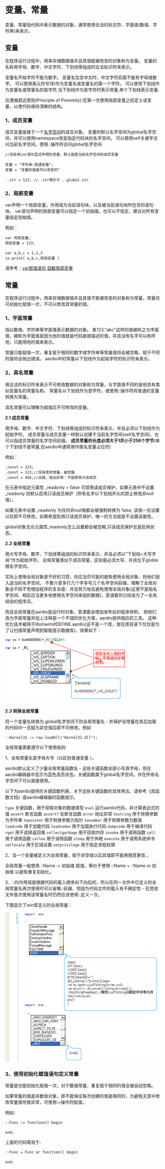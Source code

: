 # 变量、常量


变量、常量指代码中表示数据的对象，通常使用合法的标志符、字面值(数值、字符串)来表示。

## 变量

在程序运行过程中，用来存储数据值并且其值能被改变的对象称为变量。
变量的名称用字母、数字、中文字符、下划线等组成的合法标识符来表示。

变量名开始字符不能为数字。
变量名包含中文时，中文字符前面不能有字母或数字。
可以使用美元符号($)作为变量名或变量名的第一个字符。
可以使用下划线作为变量名或常量名的首字符,当下划线作为首字符时表示常量,单个下划线表示变量.

应遵循就近原则(Principle of Proximity):在第一次使用局部变量之前定义该变量，以使代码保持清晰的结构。


### 1、成员变量

成员变量是属于一个[名字空间](namespace.html)的成员对象。
变量的默认名字空间为global名字空间，并可以使用namespace改变指定代码块的名字空间。
可以使用self关键字访问当前名字空间。使用..操作符访问global名字空间

``` aau
//没有用var语句显式声明的变量，默认就是当前名字空间的成员变量

变量 = "字符串:普通变量";
变量 = "变量的值是可以改变的"

..str = 123; //..str等价于 ..global.str
```

### 2、局部变量

var声明一个局部变量，作用域为当前语句块，以及被当前语句块所包含的语句块。
var语句声明的局部变量可以指定一个初始值，也可以不指定，建议对所有变量指定初始值。

例如：

``` aau
var 局部变量;
局部变量 = 123;

var a,b,c = 1,2,3
io.print( a,b,c,局部变量 )
```

请参考：[var赋值语句](statements/assignment.html#var) [函数局部变量](function/definitions.html#var)



## 常量

在程序运行过程中，用来存储数据值并且其值不能被改变的对象称为常量，常量仅可初始化赋值一次，不可以修改其常量的值。


### 1、字面常量

指以数值、字符串等字面值表示数据的对象。
象123,"abc"这样的值被称之为字面值，被称为字面值是因为他的值就是代码直接描述的值，并且没有名字可以称呼他，只能用他的值来表示。


常量只能赋值一次，重复赋于相同的数字或字符串等常量值将会被忽略，赋于不同的值将会抛出错误。
aardio中的常量以下划线作为起始字符的标识符来表示。


### 2、具名常量

用合法的标识符来表示不可修改数据的对象称为常量，与字面值不同的是他具有类似变量名的常量名称。
常量名以下划线作为首字符，或使用::操作符将普通的变量转换为常量。

具名常量可以理解为赋值后不可修改的变量。

**2.1 成员常量**

用字母、数字、中文字符、下划线等组成的标识符来表示，并且必须以下划线作为起始字符。
成员常量与成员变量一样默认创建于当前名字空间(self名字空间)、也可以指成员常量的名字空间前缀。
**成员常量的长度必须大于1并小于256个字节**(单个下划线不是常量,在aardio中通常用作匿名变量占位符)


例如：

``` aau
_const = 123;
_const = 123;//没有修改常量，被忽略
_const = 456;//出错，抛出异常：不能修改只读成员
```


在元表中指定元属性 _readonly = false 可禁用读成员保护，如果元表中不设置 _readonly 则默认启用只读成员保护（所有名字以下划线开头的禁止修改非null值）。

如果元表中设置 _readonly 为任何非null值都会被强制转换为 false,
该值一旦设置以后即不可修改，如果希望启用只读成员保护，唯一的方法就是不设置该属性。

global对象无论元属性_readonly怎么设置都会被忽略,只读成员保护总是启用状态。


**2.2 全局常量**

用大写字母、数字、下划线等组成的标识符来表示，并且必须以“下划线+大写字母”作为起始字符。
全局常量类似于成员常量，区别是必须大写、并且位于globle根名字空间。

实际上使用全局对象是不好的习惯，你应当尽可能的避免使用全局对象、将他们放入适当的名字空间。
不要介意多打几个字多写几个名字空间前缀，理解了全局对象会不知不觉增加程序的复杂度、并且努力地去避免使用全局对象(这里不是指名字空间、相反应当更多地使用名字空间来组织数据)，意谓着你已经成为了一名有经验的程序员。


而且全局常量在aardio是运行时对象，意谓着会增加发布后的程序体积。
把他们改为字面常量并加上注释是一个不错的优化方案，aardio提供相应的工具。
这种优化技术被用于libs\\\win\\#DEFINE.aardio(这不是一个库，放在库目录下仅仅是为了让扫描常量声明到智能提示数据库)，效果如下：

![常量优化](../_images/constopt.gif)


**2.3 转换全局常量**

将一个变量名转换为 global名字空间下的全局常量名 - 并保护该常量在其后加载的代码中一旦赋为非空值后即不可修改，例如

``` aau
::Kernel32 := raw.loadDll("Kernel32.dll");
```



全局常量需要遵守以下使用规则:

1、全局常量名首字母大写（以区别普通变量 ）。

aardio默认定义了少量全局常量函数名 - 这些关键函数全部小写首字母，但在aardio编辑器中显示为蓝色高亮状态。关键函数属于global名字空间，并在所有名字空间下可以直接使用。

以下为aardio提供的关键函数列表，关于这些关键函数的具体用法，请参考《库函数文档》或aardio编辑器的函数提示。

`type` 关键函数，用于获取对象的数据类型
`eval` 运行aardio代码，并计算表达式的值
`assert` 断言函数
`assertf` 反断言函数
`error` 抛出异常
`tostring` 用于转换参数为字符串
`topointer` 用于转换参数为指针
`tonumber` 用于转换参数为数值
`loadcode` 用于加载代码
`loadcodex` 用于加载执行代码
`dumpcode` 用于编译代码
`rget` 用于选择返回值
`collectgarbage` 用于回收内存
`invoke` 用于调用函数
`call` 用于调用函数
`callex` 用于调用函数
`sleep` 用于休眠
`execute` 用于调用系统命令
`setlocale` 用于区域设置
`setprivilege` 用于指定进程权限


2、当一个变量被定义为全局常量，赋于非空值以后其值即不能再随意更改 。

全局常量一般使用 ::Name := 初始值 赋值，等价于使用 ::Name = ::Name or 初始值 以避免重复初始化。


3、::的作用域是根据代码的载入顺序向下向后的，所以在同一文件中已定义的全局常量名再次使用时可以省略::前缀，但因为代码文件的载入有不确定性 - 在其他文件首次使用该常量名时仍然应该使用::定义一次。

下图显示了win库定义的全局常量：

![](../_images/constlist.gif)

### 3、使用初始化赋值语句定义常量

常量是仅能初始化赋值一次，对于数值常量，重复赋于相同的值会被自动忽略。

如果常量的值是非数值对象，即不能保证每次创建的值是相同的，为避免无意中修改常量值导致异常，可使用:=操作符赋值。

例如:

``` aau
::Func := function() begin

end;
```


上面的代码等效于:

``` aau
::Func = Func or function() begin

end;
```
